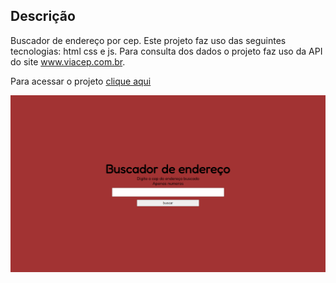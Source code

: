 ## Descrição <br>
Buscador de endereço por cep. Este projeto faz uso das seguintes tecnologias: html css e js. Para consulta dos dados o projeto faz uso da API do site www.viacep.com.br.

Para acessar o projeto <a href='https://willen01.github.io/Buscador-endereco/'>clique aqui</a>
<p>
  <img width="1500" heigth="1000" src="assets/screenshot.png">
</p>

 
